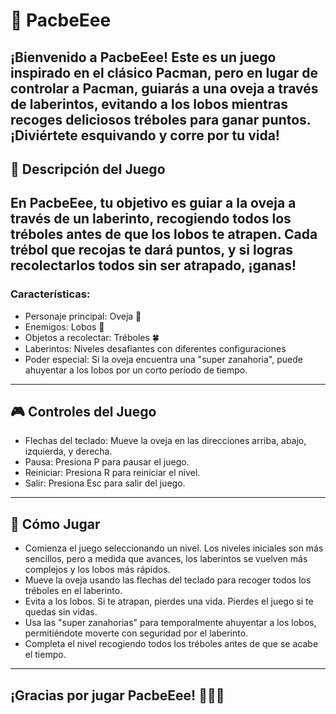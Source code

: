 # 🐑 PacbeEee
¡Bienvenido a PacbeEee! Este es un juego inspirado en el clásico Pacman, pero en lugar de controlar a Pacman, guiarás a una oveja a través de laberintos, evitando a los lobos mientras recoges deliciosos tréboles para ganar puntos. ¡Diviértete esquivando y corre por tu vida!
---
## 📜 Descripción del Juego
En PacbeEee, tu objetivo es guiar a la oveja a través de un laberinto, recogiendo todos los tréboles antes de que los lobos te atrapen. Cada trébol que recojas te dará puntos, y si logras recolectarlos todos sin ser atrapado, ¡ganas!
---
### Características:
- Personaje principal: Oveja 🐑
- Enemigos: Lobos 🐺
- Objetos a recolectar: Tréboles 🍀
- Laberintos: Niveles desafiantes con diferentes configuraciones
- Poder especial: Si la oveja encuentra una "super zanahoria", puede ahuyentar a los lobos por un corto período de tiempo.
---
## 🎮 Controles del Juego
- Flechas del teclado: Mueve la oveja en las direcciones arriba, abajo, izquierda, y derecha.
- Pausa: Presiona P para pausar el juego.
- Reiniciar: Presiona R para reiniciar el nivel.
- Salir: Presiona Esc para salir del juego.
---
## 🚀 Cómo Jugar
- Comienza el juego seleccionando un nivel. Los niveles iniciales son más sencillos, pero a medida que avances, los laberintos se vuelven más complejos y los lobos más rápidos.
- Mueve la oveja usando las flechas del teclado para recoger todos los tréboles en el laberinto.
- Evita a los lobos. Si te atrapan, pierdes una vida. Pierdes el juego si te quedas sin vidas.
- Usa las "super zanahorias" para temporalmente ahuyentar a los lobos, permitiéndote moverte con seguridad por el laberinto.
- Completa el nivel recogiendo todos los tréboles antes de que se acabe el tiempo.
---
¡Gracias por jugar PacbeEee! 🐑🍀🐺
---
